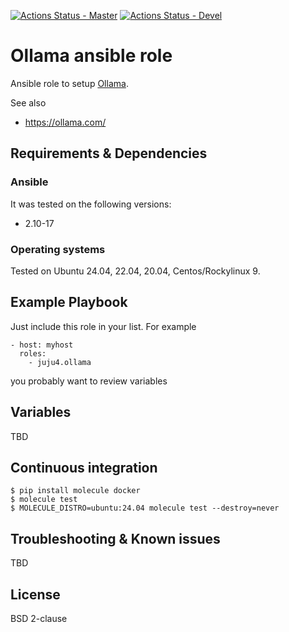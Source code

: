 [![Actions Status - Master](https://github.com/juju4/ansible-ollama/workflows/AnsibleCI/badge.svg)](https://github.com/juju4/ansible-ollama/actions?query=branch%3Amain)
[![Actions Status - Devel](https://github.com/juju4/ansible-ollama/workflows/AnsibleCI/badge.svg?branch=devel)](https://github.com/juju4/ansible-ollama/actions?query=branch%3Adevel)

# Ollama ansible role

Ansible role to setup [Ollama](https://github.com/ollama/ollama/).

See also
* https://ollama.com/

## Requirements & Dependencies

### Ansible
It was tested on the following versions:
 * 2.10-17

### Operating systems

Tested on Ubuntu 24.04, 22.04, 20.04, Centos/Rockylinux 9.

## Example Playbook

Just include this role in your list.
For example

```
- host: myhost
  roles:
    - juju4.ollama
```

you probably want to review variables

## Variables

TBD


## Continuous integration

```
$ pip install molecule docker
$ molecule test
$ MOLECULE_DISTRO=ubuntu:24.04 molecule test --destroy=never
```


## Troubleshooting & Known issues

TBD

## License

BSD 2-clause
